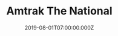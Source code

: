 ---
collection_archive: false
collection_awards: []
collection_category:
  - Editorial
  - Portraits
  - Environments
  - Travel
  - Reportage
  - Color
  - Uniquely American
collection_content: 
collection_cover: https://d1sf55qlb7p6hz.cloudfront.net/swchief-16.jpg
collection_cover_mobile: https://d1sf55qlb7p6hz.cloudfront.net/verticalcovers-14.jpg
collection_description: >-
  A project celebrating the romanticism of train travel and the light of the
  Southwest as a unifying ingredient—taking you from inside the train, out the
  window and the places Amtrak’s Southwest Chief can take you. This commission
  was special as I took my father on what he called “a trip of a lifetime.”
collection_description_alignment: left
collection_exhibition: []
collection_filter: Commissioned + Stock
collection_hidden: false
collection_meta: On The Southwest Chief
collection_press: []
collection_preview:
  - https://d1sf55qlb7p6hz.cloudfront.net/amtrak_swchief_covers-1-1.jpg
  - https://d1sf55qlb7p6hz.cloudfront.net/amtrak_swchief_covers-2-1.jpg
  - https://d1sf55qlb7p6hz.cloudfront.net/amtrak_swchief_covers-3-1.jpg
  - https://d1sf55qlb7p6hz.cloudfront.net/amtrak_swchief_covers-4-1.jpg
cover_image: https://d1sf55qlb7p6hz.cloudfront.net/social-13.jpg
date: 2019-08-01T07:00:00.000Z
hide_footer: true 
logo: 
navigation_theme: white
px_extra: true
slug: /southwest-chief
theme_color: E3D2E7
theme_color_all_works: 96EFD6
title: Amtrak The National 
collection_blocks:
  - _bookshop_name: collections/media-row-start
    row_alignment: between
  - _bookshop_name: collections/media-element 
    color: E9E4EB
    image: https://d1sf55qlb7p6hz.cloudfront.net/swchief-1.jpg
    margin_left: 20
    margin_right: 
    margin_y: 100
    template: block-media-element
    width: 60
  - _bookshop_name: collections/media-row
    row_alignment: between
  - _bookshop_name: collections/media-element 
    color: F9F2E8
    image: https://d1sf55qlb7p6hz.cloudfront.net/swchief-3.jpg
    margin_left: 5
    margin_right: 
    margin_y: 100
    template: block-media-element
    width: 25
  - _bookshop_name: collections/media-element 
    color: FAE8E6
    image: https://d1sf55qlb7p6hz.cloudfront.net/swchief-4.jpg
    margin_left: 0
    margin_right: 25
    margin_y: 300
    template: block-media-element
    width: 40
  - _bookshop_name: collections/media-row
    row_alignment: between
  - _bookshop_name: collections/media-element 
    color: E5DFE8
    image: https://d1sf55qlb7p6hz.cloudfront.net/swchief-5.jpg
    margin_left: 10
    margin_right: 
    margin_y: 400
    template: block-media-element
    width: 45
  - _bookshop_name: collections/media-element 
    color: FFF1E3
    image: https://d1sf55qlb7p6hz.cloudfront.net/swchief-6.jpg
    margin_right: 5
    margin_y: 100
    template: block-media-element
    width: 30
  - _bookshop_name: collections/media-row
    row_alignment: between
  - _bookshop_name: collections/media-element 
    color: efefef
    image: https://d1sf55qlb7p6hz.cloudfront.net/swchief-7.jpg
    margin_left: 20
    margin_right: 
    margin_y: 100
    template: block-media-element
    width: 50
  - _bookshop_name: collections/media-row
    row_alignment: between
  - _bookshop_name: collections/media-element 
    color: EBF2F4
    image: https://d1sf55qlb7p6hz.cloudfront.net/swchief-8.jpg
    margin_left: 35
    margin_right: 
    margin_y: 100
    template: block-media-element
    width: 60
  - _bookshop_name: collections/media-row
    row_alignment: between
  - _bookshop_name: collections/media-element 
    color: F5F1EE
    image: https://d1sf55qlb7p6hz.cloudfront.net/swchief-9.jpg
    margin_left: 20
    margin_y: 100
    template: block-media-element
    width: 25
  - _bookshop_name: collections/media-element 
    color: F6E6DD
    image: https://d1sf55qlb7p6hz.cloudfront.net/swchief-10.jpg
    margin_left: 
    margin_right: 10
    margin_y: 300
    template: block-media-element
    width: 40
  - _bookshop_name: collections/media-row
    row_alignment: between
  - _bookshop_name: collections/media-element 
    color: CF7861
    image: https://d1sf55qlb7p6hz.cloudfront.net/swchief-12.jpg
    margin_left: 10
    margin_right: 
    margin_y: -200
    template: block-media-element
    width: 20
  - _bookshop_name: collections/media-element 
    color: ECEBE1
    image: https://d1sf55qlb7p6hz.cloudfront.net/swchief-11.jpg
    margin_left: 0
    margin_right: 30
    margin_y: 200
    template: block-media-element
    width: 33
  - _bookshop_name: collections/media-row
    row_alignment: between
  - _bookshop_name: collections/media-element 
    color: CAAEAD
    image: https://d1sf55qlb7p6hz.cloudfront.net/swchief-13.jpg
    margin_left: 10
    margin_right: 
    margin_y: 700
    template: block-media-element
    width: 30
  - _bookshop_name: collections/media-element 
    color: E7C0AE
    image: https://d1sf55qlb7p6hz.cloudfront.net/swchief-14.jpg
    margin_left: 0
    margin_right: 5
    margin_y: 100
    template: block-media-element
    width: 50
  - _bookshop_name: collections/media-row
    row_alignment: between
  - _bookshop_name: collections/media-element 
    color: F3E1D1
    image: https://d1sf55qlb7p6hz.cloudfront.net/swchief-15.jpg
    margin_left: 20
    margin_right: 
    margin_y: 100
    template: block-media-element
    width: 25
  - _bookshop_name: collections/media-element 
    color: CCCCD3
    image: https://d1sf55qlb7p6hz.cloudfront.net/swchief-16.jpg
    margin_left: 0
    margin_right: 0
    margin_y: 300
    template: block-media-element
    width: 50
  - _bookshop_name: collections/media-row
    row_alignment: between
  - _bookshop_name: collections/media-element 
    color: E3E7C9
    image: https://d1sf55qlb7p6hz.cloudfront.net/swchief-17.jpg
    margin_left: 30
    margin_right: 
    margin_y: 100
    template: block-media-element
    width: 40
  - _bookshop_name: collections/media-row
    row_alignment: between
  - _bookshop_name: collections/media-element 
    color: D5E0E9
    image: https://d1sf55qlb7p6hz.cloudfront.net/swchief-18.jpg
    margin_left: 10
    margin_right: 0
    margin_y: 100
    template: block-media-element
    width: 30
  - _bookshop_name: collections/media-element 
    color: E0EAE9
    image: https://d1sf55qlb7p6hz.cloudfront.net/swchief-19.jpg
    margin_left: 0
    margin_right: 0
    margin_y: 400
    template: block-media-element
    width: 55
  - _bookshop_name: collections/media-row
    row_alignment: between
  - _bookshop_name: collections/media-element 
    color: F6E0D2
    image: https://d1sf55qlb7p6hz.cloudfront.net/swchief-20.jpg
    margin_left: 65
    margin_right: 0
    margin_y: 100
    template: block-media-element
    width: 30
  - _bookshop_name: collections/media-row
    row_alignment: between
  - _bookshop_name: collections/media-element 
    color: FAF4EA
    image: https://d1sf55qlb7p6hz.cloudfront.net/swchief-21.jpg
    margin_left: 20
    margin_y: 100
    template: block-media-element
    width: 55
  - _bookshop_name: collections/media-row
    row_alignment: between
  - _bookshop_name: collections/media-element 
    color: DBD0DA
    image: https://d1sf55qlb7p6hz.cloudfront.net/swchief-22.jpg
    margin_left: 5
    margin_right: 0
    margin_y: 200
    template: block-media-element
    width: 20
  - _bookshop_name: collections/media-element 
    color: D8E4E4
    image: https://d1sf55qlb7p6hz.cloudfront.net/swchief-23.jpg
    margin_left: 0
    margin_right: 40
    margin_y: 100
    template: block-media-element
    width: 25
  - _bookshop_name: collections/media-row
    row_alignment: between
  - _bookshop_name: collections/media-element 
    color: D5B1A6
    image: https://d1sf55qlb7p6hz.cloudfront.net/swchief-24.jpg
    margin_left: 45
    margin_right: 
    margin_y: 100
    template: block-media-element
    width: 50
  - _bookshop_name: collections/media-row
    row_alignment: between
  - _bookshop_name: collections/media-element 
    color: F9F0F6
    image: https://d1sf55qlb7p6hz.cloudfront.net/swchief-25.jpg
    margin_left: 10
    margin_y: 300
    template: block-media-element
    width: 40
  - _bookshop_name: collections/media-element 
    color: FCD6CC
    image: https://d1sf55qlb7p6hz.cloudfront.net/swchief-27.jpg
    margin_right: 15
    margin_y: 100
    template: block-media-element
    width: 30
  - _bookshop_name: collections/media-row
    row_alignment: between
  - _bookshop_name: collections/media-element 
    color: FCEFE6
    image: https://d1sf55qlb7p6hz.cloudfront.net/swchief-26.jpg
    margin_left: 15
    margin_right: 
    margin_y: 100
    template: block-media-element
    width: 40
  - _bookshop_name: collections/media-element 
    color: EBE3EB
    image: https://d1sf55qlb7p6hz.cloudfront.net/swchief-28.jpg
    margin_left: 0
    margin_right: 20
    margin_y: 700
    template: block-media-element
    width: 20
  - _bookshop_name: collections/media-row
    row_alignment: between
  - _bookshop_name: collections/media-element 
    color: E6F0F8
    image: https://d1sf55qlb7p6hz.cloudfront.net/swchief-29.jpg
    margin_left: 35
    margin_y: 100
    template: block-media-element
    width: 40
  - _bookshop_name: collections/media-row-end

---